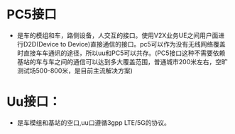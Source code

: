 # PC5接口
- 是车的模组和车，路侧设备，人交互的接口。使用V2X业务UE之间用户面进行D2D(Device to Device)直接通信的接口。pc5可以作为没有无线网络覆盖时直接车车通讯的途径，所以uu和PC5可以共存。(PC5接口这种不需要依赖基站的车与车之间的通信可以达到多大覆盖范围，普通城市200米左右，空旷测试场500-800米，是目前主流解决方案)
# Uu接口：
- 是车模组和基站的空口,uu口遵循3gpp LTE/5G的协议。


